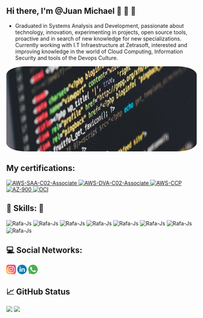   ##   Hi there, I'm @Juan Michael 👋  🤖 🚀
 - Graduated in Systems Analysis and Development, passionate about technology, innovation, experimenting in projects, open source tools, proactive and in search of new knowledge for new specializations. Currently working with I.T Infraestructure at Zetrasoft, interested and improving knowledge in the world of Cloud Computing, Information Security and tools of the Devops Culture.

<div class="container">
<img src="profile-img.jpg"height="225" width="830" style="border-radius:10%">
</div>

## My certifications:

<div>
  
<a href="https://www.credly.com/earner/earned/badge/e57673ed-bc14-46cd-8417-08dfb5d2f5b8" target="_blank" title="AWS Certified Solutions Architect – Associate">
  <img src="https://d1.awsstatic.com/training-and-certification/certification-badges/AWS-Certified-Solutions-Architect-Associate_badge.3419559c682629072f1eb968d59dea0741772c0f.png" alt="AWS-SAA-C02-Associate" width="100">
</a>
  
<a href="https://www.credly.com/earner/earned/badge/9edfd084-8cd5-48b9-aee6-5183a96f64d9" target="_blank" title="AWS Certified Developer – Associate">
  <img src="https://d1.awsstatic.com/training-and-certification/certification-badges/AWS-Certified-Developer-Associate_badge.5c083fa855fe82c1cf2d0c8b883c265ec72a17c0.png" alt="AWS-DVA-C02-Associate" width="100">
</a>  

 <a href="https://www.credly.com/badges/9e7a6efe-c795-4566-9133-db57288442e8" target="_blank" title="AWS Certified Cloud Practitioner">
  <img src="https://d1.awsstatic.com/training-and-certification/certification-badges/AWS-Certified-Cloud-Practitioner_badge.634f8a21af2e0e956ed8905a72366146ba22b74c.png" alt="AWS-CCP" width="100">
</a>
  
  <a href="https://www.credly.com/badges/c9eee10f-612c-4ae2-ae7c-aabde15ea28d" target="_blank" title="Microsoft Certified: Azure Fundamentals">
  <img src="https://images.credly.com/images/be8fcaeb-c769-4858-b567-ffaaa73ce8cf/twitter_thumb_201604_image.png" alt="AZ-900" width="100">
</a>

   <a href="https://www.oracle.com/br/corporate/features/oracle-certification.html" target="_blank" title="OCI Foundation Associate">
  <img src="https://images.credly.com/images/27db49f3-8bae-4314-8a84-884935b569db/50_Oracle_Cloud_Infrastructure.png" alt="OCI" width="100">
</a>


</div>


## 📖 Skills: 🔧

<div>
 <img align="center" alt="Rafa-Js" height="25" width="80" src="https://img.shields.io/badge/AWS-%23FF9900.svg?style=for-the-badge&logo=amazon-aws&logoColor=white">
  <img align="center" alt="Rafa-Js" height="25" width="80" src="https://camo.githubusercontent.com/85dc47a56a4e73ae7b6e64b3b4416785497e74219ae179ae8faaaca10d5a78d9/68747470733a2f2f696d672e736869656c64732e696f2f62616467652f2d4769744875622d3138313731373f7374796c653d666c61742d737175617265266c6f676f3d676974687562">
  <img align="center" alt="Rafa-Js" height="25" width="80" src="https://img.shields.io/badge/Linux-FCC624?style=for-the-badge&logo=linux&logoColor=black">
   <img align="center" alt="Rafa-Js" height="25" width="80" src="https://img.shields.io/badge/Ubuntu-E95420?style=for-the-badge&logo=ubuntu&logoColor=white">
   <img align="center" alt="Rafa-Js" height="25" width="80" src="https://img.shields.io/badge/terraform-%235835CC.svg?style=for-the-badge&logo=terraform&logoColor=white">
   <img align="center" alt="Rafa-Js" height="25" width="80" src="https://img.shields.io/badge/docker-%230db7ed.svg?style=for-the-badge&logo=docker&logoColor=white">
  <img align="center" alt="Rafa-Js" height="25" width="80" src="https://camo.githubusercontent.com/edd3031a0956c904634f9a394267a6ba61e9a0bb95c9512a1fbc0725b4014d03/68747470733a2f2f696d672e736869656c64732e696f2f62616467652f2d4769742d626c61636b3f7374796c653d666c61742d737175617265266c6f676f3d676974">
  <img align="center" alt="Rafa-Js" height="25" width="80" src="https://camo.githubusercontent.com/639d2f4c43a01e8f0382589b9e2dae1d20161b6ec0bc9a40dcd99917f1b2286d/68747470733a2f2f696d672e736869656c64732e696f2f62616467652f2d5653436f64652d3030374143433f7374796c653d666c61742d737175617265266c6f676f3d76697375616c2d73747564696f2d636f6465266c6f676f436f6c6f723d7768697465">

</div>


## 💻 Social Networks:

[<img src="/icons/logo-instagram.svg" width="25">](https://www.instagram.com/jmichael__00/)
[<img src="/icons/logo-linkedin.svg" width="25">](https://www.linkedin.com/in/juan-michael-2979a016a/)
[<img src="/icons/logo-whatsapp.svg" width="25">](https://api.whatsapp.com/send?phone=5531975331181)


## 📈 GitHub Status 

 <div align="left">
 <img height="150em" src="https://github-readme-stats.vercel.app/api/top-langs/?username=juanmichael00&exclude_repo=KNN-Image-Classification&show_icons=true&hide_border=true&layout=compact&langs_count=8&theme=tokyonight"/>	
 <img height="150em" src="https://github-readme-stats.vercel.app/api?username=juanmichael00&show_icons=true&hide_border=true&count_private=true&include_all_commits=true&theme=tokyonight" />
 </div><br>	
 
 
